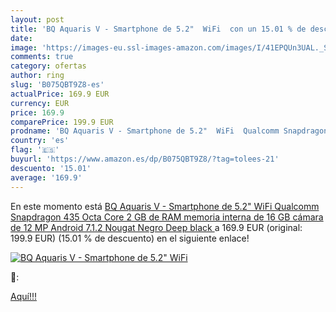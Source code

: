 ```yaml
---
layout: post
title: 'BQ Aquaris V - Smartphone de 5.2"  WiFi  con un 15.01 % de descuento'
date: 
image: 'https://images-eu.ssl-images-amazon.com/images/I/41EPQUn3UAL._SL200_.jpg'
comments: true
category: ofertas
author: ring
slug: 'B075QBT9Z8-es'
actualPrice: 169.9 EUR
currency: EUR
price: 169.9
comparePrice: 199.9 EUR
prodname: 'BQ Aquaris V - Smartphone de 5.2"  WiFi  Qualcomm Snapdragon 435 Octa Core  2 GB de RAM  memoria interna de 16 GB  cámara de 12 MP  Android 7.1.2 Nougat   Negro  Deep black '
country: 'es'
flag: '🇪🇸'
buyurl: 'https://www.amazon.es/dp/B075QBT9Z8/?tag=tolees-21'
descuento: '15.01'
average: '169.9'
---
```


En este momento está [BQ Aquaris V - Smartphone de 5.2"  WiFi  Qualcomm Snapdragon 435 Octa Core  2 GB de RAM  memoria interna de 16 GB  cámara de 12 MP  Android 7.1.2 Nougat   Negro  Deep black ](https://www.amazon.es/dp/B075QBT9Z8/?tag=tolees-21) a 169.9 EUR (original: 199.9 EUR) (15.01 %  de descuento) en el siguiente enlace!

[![BQ Aquaris V - Smartphone de 5.2"  WiFi ](https://images-eu.ssl-images-amazon.com/images/I/41EPQUn3UAL._SL200_.jpg)](https://www.amazon.es/dp/B075QBT9Z8/?tag=tolees-21)

🔎:


[Aquí!!!](https://www.amazon.es/dp/B075QBT9Z8/?tag=tolees-21)
